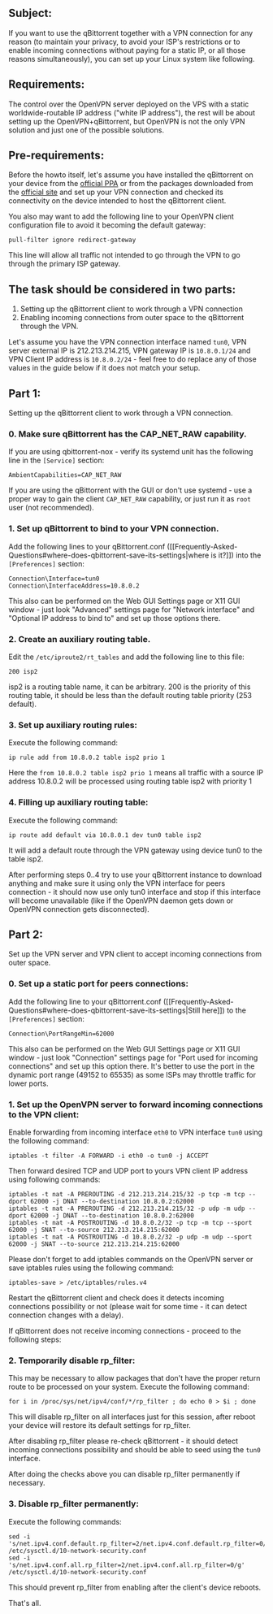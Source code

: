 ## Subject:
If you want to use the qBittorrent together with a VPN connection for any reason (to maintain your privacy, to avoid your ISP's restrictions or to enable incoming connections without paying for a static IP, or all those reasons simultaneously), you can set up your Linux system like following.

## Requirements:
The control over the OpenVPN server deployed on the VPS with a static worldwide-routable IP address ("white IP address"), the rest will be about setting up the OpenVPN+qBittorrent, but OpenVPN is not the only VPN solution and just one of the possible solutions.

## Pre-requirements:
Before the howto itself, let's assume you have installed the qBittorrent on your device from the [official PPA](http://ppa.launchpad.net/qbittorrent-team/qbittorrent-stable/ubuntu) or from the packages downloaded from the [official site](https://www.qbittorrent.org/download.php) and set up your VPN connection and checked its connectivity on the device intended to host the qBittorrent client.

You also may want to add the following line to your OpenVPN client configuration file to avoid it becoming the default gateway:
```
pull-filter ignore redirect-gateway
```
This line will allow all traffic not intended to go through the VPN to go through the primary ISP gateway.

## The task should be considered in two parts:
1. Setting up the qBittorrent client to work through a VPN connection
2. Enabling incoming connections from outer space to the qBittorrent through the VPN.

Let's assume you have the VPN connection interface named `tun0`, VPN server external IP is 212.213.214.215, VPN gateway IP is `10.8.0.1/24` and VPN Client IP address is `10.8.0.2/24` - feel free to do replace any of those values in the guide below if it does not match your setup.

## Part 1:
Setting up the qBittorrent client to work through a VPN connection.

### 0. Make sure qBittorrent has the CAP_NET_RAW capability.
If you are using qbittorrent-nox - verify its systemd unit has the following line in the `[Service]` section:
```
AmbientCapabilities=CAP_NET_RAW
```
If you are using the qBittorrent with the GUI or don't use systemd - use a proper way to gain the client `CAP_NET_RAW` capability, or just run it as `root` user (not recommended).

### 1. Set up qBittorrent to bind to your VPN connection.
 Add the following lines to your qBittorrent.conf ([[Frequently-Asked-Questions#where-does-qbittorrent-save-its-settings|where is it?]]) into the `[Preferences]` section:
```
Connection\Interface=tun0
Connection\InterfaceAddress=10.8.0.2
```
This also can be performed on the Web GUI Settings page or X11 GUI window - just look "Advanced" settings page for "Network interface" and "Optional IP address to bind to" and set up those options there.

### 2. Create an auxiliary routing table.
Edit the `/etc/iproute2/rt_tables` and add the following line to this file:
```
200 isp2
```
isp2 is a routing table name, it can be arbitrary. 200 is the priority of this routing table, it should be less than the default routing table priority (253 default).

### 3. Set up auxiliary routing rules:
Execute the following command:
```
ip rule add from 10.8.0.2 table isp2 prio 1
```
Here the `from 10.8.0.2 table isp2 prio 1` means all traffic with a source IP address 10.8.0.2 will be processed using routing table isp2 with priority 1

### 4. Filling up auxiliary routing table:
Execute the following command:
```
ip route add default via 10.8.0.1 dev tun0 table isp2
```
It will add a default route through the VPN gateway using device tun0 to the table isp2.

After performing steps 0..4 try to use your qBittorrent instance to download anything and make sure it using only the VPN interface for peers connection - it should now use only tun0 interface and stop if this interface will become unavailable (like if the OpenVPN daemon gets down or OpenVPN connection gets disconnected).

## Part 2:
Set up the VPN server and VPN client to accept incoming connections from outer space.

### 0. Set up a static port for peers connections:
Add the following line to your qBittorrent.conf ([[Frequently-Asked-Questions#where-does-qbittorrent-save-its-settings|Still here]]) to the `[Preferences]` section:
```
Connection\PortRangeMin=62000
```
This also can be performed on the Web GUI Settings page or X11 GUI window - just look "Connection" settings page for "Port used for incoming connections" and set up this option there.
It's better to use the port in the dynamic port range (49152 to 65535) as some ISPs may throttle traffic for lower ports.


### 1. Set up the OpenVPN server to forward incoming connections to the VPN client:
Enable forwarding from incoming interface `eth0` to VPN interface `tun0` using the following command:
```
iptables -t filter -A FORWARD -i eth0 -o tun0 -j ACCEPT
```
Then forward desired TCP and UDP port to yours VPN client IP address using following commands:
```
iptables -t nat -A PREROUTING -d 212.213.214.215/32 -p tcp -m tcp --dport 62000 -j DNAT --to-destination 10.8.0.2:62000
iptables -t nat -A PREROUTING -d 212.213.214.215/32 -p udp -m udp --dport 62000 -j DNAT --to-destination 10.8.0.2:62000
iptables -t nat -A POSTROUTING -d 10.8.0.2/32 -p tcp -m tcp --sport 62000 -j SNAT --to-source 212.213.214.215:62000
iptables -t nat -A POSTROUTING -d 10.8.0.2/32 -p udp -m udp --sport 62000 -j SNAT --to-source 212.213.214.215:62000
```
Please don't forget to add iptables commands on the OpenVPN server or save iptables rules using the following command:
```
iptables-save > /etc/iptables/rules.v4
```
Restart the qBittorrent client and check does it detects incoming connections possibility or not (please wait for some time - it can detect connection changes with a delay).

If qBittorrent does not receive incoming connections - proceed to the following steps:

### 2. Temporarily disable rp_filter:
This may be necessary to allow packages that don't have the proper return route to be processed on your system.
Execute the following command:
```
for i in /proc/sys/net/ipv4/conf/*/rp_filter ; do echo 0 > $i ; done
```
This will disable rp_filter on all interfaces just for this session, after reboot your device will restore its default settings for rp_filter.

After disabling rp_filter please re-check qBittorrent - it should detect incoming connections possibility and should be able to seed using the `tun0` interface.

After doing the checks above you can disable rp_filter permanently if necessary.

### 3. Disable rp_filter permanently:
Execute the following commands:
```
sed -i 's/net.ipv4.conf.default.rp_filter=2/net.ipv4.conf.default.rp_filter=0/g' /etc/sysctl.d/10-network-security.conf
sed -i 's/net.ipv4.conf.all.rp_filter=2/net.ipv4.conf.all.rp_filter=0/g' /etc/sysctl.d/10-network-security.conf
```
This should prevent rp_filter from enabling after the client's device reboots.

That's all.
